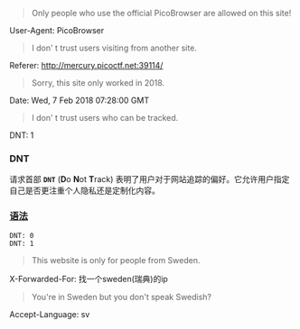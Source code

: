 > Only people who use the official PicoBrowser are allowed on this site!


User-Agent: PicoBrowser

> I don' t trust users visiting from another site.

Referer: http://mercury.picoctf.net:39114/

> Sorry, this site only worked in 2018.

Date: Wed, 7 Feb 2018 07:28:00 GMT

> I don' t trust users who can be tracked.

DNT: 1
### DNT
请求首部 **`DNT`** (**D**o **N**ot **T**rack) 表明了用户对于网站追踪的偏好。它允许用户指定自己是否更注重个人隐私还是定制化内容。

### [语法](https://developer.mozilla.org/zh-CN/docs/Web/HTTP/Headers/DNT#语法)
```url
DNT: 0
DNT: 1
```

> This website is only for people from Sweden.

X-Forwarded-For: 找一个sweden(瑞典)的ip

>You're in Sweden but you don't speak Swedish?

Accept-Language: sv

